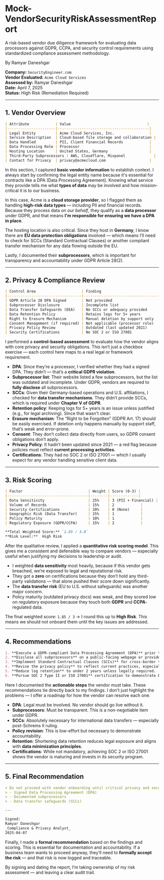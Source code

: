 # Mock-VendorSecurityRiskAssessmentReport
A risk-based vendor due diligence framework for evaluating data processors against GDPR, CCPA, and security control requirements using standardized compliance assessment methodology.

By Ramyar Daneshgar 

**Company:** `SecurityEngineer.com`  
**Vendor Evaluated:** `Acme Cloud Services`  
**Assessed by:** Ramyar Daneshgar  
**Date:** April 7, 2025  
**Status:**  High Risk (Remediation Required)

---

## 1. Vendor Overview

```markdown
| Attribute            | Value                                   |
|----------------------|------------------------------------------|
| Legal Entity         | Acme Cloud Services, Inc.                |
| Service Description  | Cloud-based file storage and collaboration |
| Data Handled         | PII, Client Financial Records            |
| Data Processing Role | Processor                                |
| Hosting Location     | United States, Germany                   |
| Third-Party Subprocessors | AWS, Cloudflare, Mixpanel             |
| Contact for Privacy  | privacy@acmecloud.com                    |
```

In this section, I captured **basic vendor information** to establish context. I always start by confirming the legal entity name because it's essential for contracts like a DPA (Data Processing Agreement). Knowing what service they provide tells me what **types of data** may be involved and how mission-critical it is to our business.

In this case, Acme is a **cloud storage provider**, so I flagged them as handling **high-risk data types** — including PII and financial records. Because they process data *on our behalf*, they qualify as a **data processor** under GDPR, and that means **I'm responsible for ensuring we have a DPA in place**.

The hosting location is also critical. Since they host in **Germany**, I know there are **EU data protection obligations** involved — which means I’ll need to check for SCCs (Standard Contractual Clauses) or another compliant transfer mechanism for any data flowing outside the EU.

Lastly, I documented their **subprocessors**, which is important for transparency and accountability under GDPR Article 28(2).

---

## 2. Privacy & Compliance Review

```markdown
| Control Area                     | Finding                                        | Status     |
|----------------------------------|------------------------------------------------|------------|
| GDPR Article 28 DPA Signed       | Not provided                                   | Missing |
| Subprocessor Disclosure          | Incomplete list                                | Partial |
| Data Transfer Safeguards (EEA)   | No SCCs or adequacy provided                   | Missing |
| Data Retention Policy            | Retains logs for 5+ years                      | High Risk |
| Right to Erasure Mechanism       | Manual deletion by support only                | Weak |
| Consent Management (if required) | Not applicable (processor role)                | Pass |
| Privacy Policy Review            | Outdated (last updated 2021)                   | Outdated |
| Security Certifications          | No SOC 2 or ISO 27001                          | Missing |
```


I performed a **control-based assessment** to evaluate how the vendor aligns with core privacy and security obligations. This isn’t just a checkbox exercise — each control here maps to a real legal or framework requirement.

- **DPA**: Since they’re a processor, I verified whether they had a signed DPA. They didn’t — that’s a **critical GDPR violation**.
- **Subprocessor list**: Their website listed a few subprocessors, but the list was outdated and incomplete. Under GDPR, vendors are required to **fully disclose** all subprocessors. 
- **SCCs**: Given their Germany-based operations and U.S. affiliations, I checked for **data transfer mechanisms**. They didn’t provide SCCs, which is required under **Chapter V of GDPR**.
- **Retention policy**: Keeping logs for 5+ years is an issue unless justified (e.g., for legal archiving). Since that wasn't clear.
- **Erasure mechanism**: The “Right to be Forgotten” (GDPR Art. 17) should be easily exercised. If deletion only happens manually by support staff, that’s weak and error-prone.
- **Consent**: They don’t collect data directly from users, so GDPR consent obligations don’t apply.
- **Privacy Policy**: It hadn’t been updated since 2021 — a red flag because policies must reflect **current processing activities**.
- **Certifications**: They had no SOC 2 or ISO 27001 — which I usually expect for any vendor handling sensitive client data.

---

## 3. Risk Scoring

```markdown
| Factor                              | Weight | Score (0-3) |
|-------------------------------------|--------|-------------|
| Data Sensitivity                    | 25%    | 3 (PII + Financial) |
| Volume of Records                   | 15%    | 2            |
| Security Certifications             | 20%    | 0 (None)     |
| Geographic Risk (Data Transfer)     | 15%    | 1            |
| Policy Maturity                     | 10%    | 1            |
| Regulatory Exposure (GDPR/CCPA)     | 15%    | 2            |

**Total Weighted Score:** `1.85 / 3.0`  
**Risk Level:**  High Risk
```

After the qualitative review, I applied a **quantitative risk scoring model**. This gives me a consistent and defensible way to compare vendors — especially useful when justifying my decisions to leadership or audit.

- I weighted **data sensitivity** most heavily, because if this vendor gets breached, we’re exposed to legal and reputational risk.
- They got a **zero** on certifications because they don’t hold any third-party validations — that alone pushed their score down significantly.
- The **data transfer risk** (EU to U.S. without safeguards) was another major concern.
- Policy maturity (outdated privacy docs) was weak, and they scored low on regulatory exposure because they touch both **GDPR** and **CCPA**-regulated data.

The final weighted score: `1.85 / 3` → I round this up to **High Risk**. This means we should not onboard them until the key issues are addressed.

---

## 4. Recommendations

```markdown
1. **Execute a GDPR-compliant Data Processing Agreement (DPA)** prior to onboarding.
2. **Disclose all subprocessors** on a public-facing webpage or provide internal documentation.
3. **Implement Standard Contractual Clauses (SCCs)** for cross-border transfers involving the EEA.
4. **Revise the privacy policy** to reflect current practices, especially data sharing and retention.
5. **Reduce log retention** to under 2 years unless legally required.
6. **Pursue SOC 2 Type II or ISO 27001** certification to demonstrate baseline security controls.
```

Here I documented the **actionable steps** the vendor must take. These recommendations tie directly back to my findings. I don’t just highlight the problems — I offer a roadmap for how the vendor can resolve each one.

- **DPA**: Legal must be involved. No vendor should go live without it.
- **Subprocessors**: Must be transparent. This is a non-negotiable item under GDPR.
- **SCCs**: Absolutely necessary for international data transfers — especially post-Schrems II ruling.
- **Policy revision**: This is low-effort but necessary to demonstrate accountability.
- **Retention**: Shortening data retention reduces legal exposure and aligns with **data minimization principles**.
- **Certifications**: While not mandatory, achieving SOC 2 or ISO 27001 shows the vendor is maturing and invests in its security program.

---

## 5. Final Recommendation

```markdown
> Do not proceed with vendor onboarding until critical privacy and security gaps are addressed:
> - Signed Data Processing Agreement (DPA)
> - Documented subprocessors
> - Data transfer safeguards (SCCs)

---

Signed:  
Ramyar Daneshgar  
_Compliance & Privacy Analyst_  
2025-04-07
```


Finally, I made a **formal recommendation** based on the findings and scoring. This is essential for documentation and accountability. If a business team wants to proceed anyway, they’ll need to **formally accept the risk** — and that risk is now logged and traceable.

By signing and dating the report, I’m taking ownership of my risk assessment — and leaving a clear audit trail.
